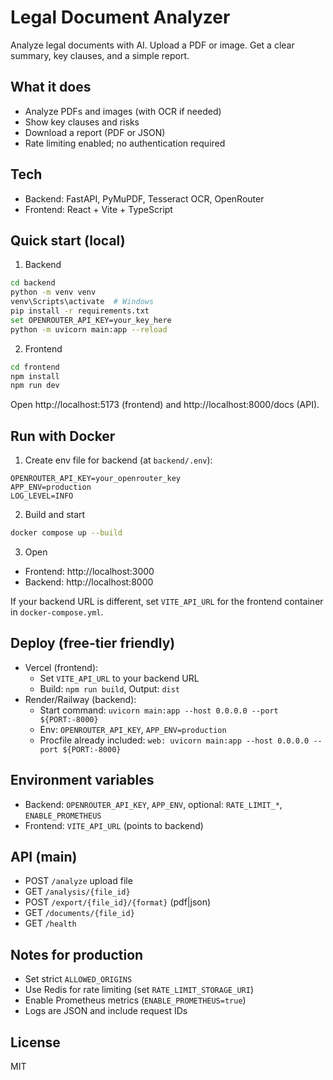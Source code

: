 # Legal Document Analyzer

Analyze legal documents with AI. Upload a PDF or image. Get a clear summary, key clauses, and a simple report.

## What it does
- Analyze PDFs and images (with OCR if needed)
- Show key clauses and risks
- Download a report (PDF or JSON)
- Rate limiting enabled; no authentication required

## Tech
- Backend: FastAPI, PyMuPDF, Tesseract OCR, OpenRouter
- Frontend: React + Vite + TypeScript

## Quick start (local)
1) Backend
```bash
cd backend
python -m venv venv
venv\Scripts\activate  # Windows
pip install -r requirements.txt
set OPENROUTER_API_KEY=your_key_here
python -m uvicorn main:app --reload
```

2) Frontend
```bash
cd frontend
npm install
npm run dev
```

Open http://localhost:5173 (frontend) and http://localhost:8000/docs (API).

## Run with Docker
1) Create env file for backend (at `backend/.env`):
```
OPENROUTER_API_KEY=your_openrouter_key
APP_ENV=production
LOG_LEVEL=INFO
```

2) Build and start
```bash
docker compose up --build
```

3) Open
- Frontend: http://localhost:3000
- Backend: http://localhost:8000

If your backend URL is different, set `VITE_API_URL` for the frontend container in `docker-compose.yml`.

## Deploy (free-tier friendly)
- Vercel (frontend):
  - Set `VITE_API_URL` to your backend URL
  - Build: `npm run build`, Output: `dist`
- Render/Railway (backend):
  - Start command: `uvicorn main:app --host 0.0.0.0 --port ${PORT:-8000}`
  - Env: `OPENROUTER_API_KEY`, `APP_ENV=production`
  - Procfile already included: `web: uvicorn main:app --host 0.0.0.0 --port ${PORT:-8000}`

## Environment variables
- Backend: `OPENROUTER_API_KEY`, `APP_ENV`, optional: `RATE_LIMIT_*`, `ENABLE_PROMETHEUS`
- Frontend: `VITE_API_URL` (points to backend)

## API (main)
- POST `/analyze` upload file
- GET `/analysis/{file_id}`
- POST `/export/{file_id}/{format}` (pdf|json)
- GET `/documents/{file_id}`
- GET `/health`

## Notes for production
- Set strict `ALLOWED_ORIGINS`
- Use Redis for rate limiting (set `RATE_LIMIT_STORAGE_URI`)
- Enable Prometheus metrics (`ENABLE_PROMETHEUS=true`)
- Logs are JSON and include request IDs

## License
MIT
